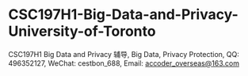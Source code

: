 # CSC197H1-Big-Data-and-Privacy-University-of-Toronto
CSC197H1 Big Data and Privacy 辅导, Big Data, Privacy Protection, QQ: 496352127, WeChat: cestbon_688, Email: accoder_overseas@163.com
